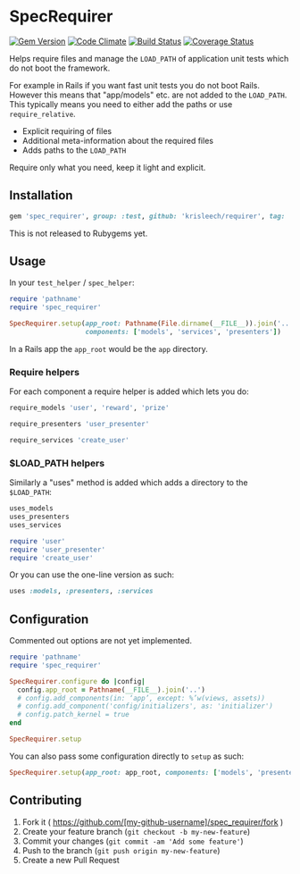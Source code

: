 # SpecRequirer

[![Gem Version](https://badge.fury.io/rb/spec_requirer.png)](http://badge.fury.io/rb/spec_requirer)
[![Code Climate](https://codeclimate.com/github/krisleech/spec_requirer.png)](https://codeclimate.com/github/krisleech/spec_requirer)
[![Build Status](https://travis-ci.org/krisleech/spec_requirer.png?branch=master)](https://travis-ci.org/krisleech/spec_requirer)
[![Coverage Status](https://coveralls.io/repos/krisleech/spec_requirer/badge.png?branch=master)](https://coveralls.io/r/krisleech/spec_requirer?branch=master)

Helps require files and manage the `LOAD_PATH` of application unit tests which 
do not boot the framework.

For example in Rails if you want fast unit tests you do not boot Rails.
However this means that "app/models" etc. are not added to the `LOAD_PATH`. 
This typically means you need to either add the paths or use `require_relative`.

* Explicit requiring of files
* Additional meta-information about the required files
* Adds paths to the `LOAD_PATH`

Require only what you need, keep it light and explicit.

## Installation

```ruby
gem 'spec_requirer', group: :test, github: 'krisleech/requirer', tag: 'v0.0.1'
```

This is not released to Rubygems yet.

## Usage

In your `test_helper` / `spec_helper`:

```ruby
require 'pathname'
require 'spec_requirer'

SpecRequirer.setup(app_root: Pathname(File.dirname(__FILE__)).join('..'),
                   components: ['models', 'services', 'presenters'])
```

In a Rails app the `app_root` would be the `app` directory.

### Require helpers

For each component a require helper is added which lets you do:

```ruby
require_models 'user', 'reward', 'prize'

require_presenters 'user_presenter'

require_services 'create_user'
```

### $LOAD_PATH helpers

Similarly a "uses" method is added which adds a directory to the `$LOAD_PATH`:

```ruby
uses_models
uses_presenters
uses_services

require 'user'
require 'user_presenter'
require 'create_user'
```

Or you can use the one-line version as such:

```ruby
uses :models, :presenters, :services
```

## Configuration

Commented out options are not yet implemented.

```ruby
require 'pathname'
require 'spec_requirer'

SpecRequirer.configure do |config|
  config.app_root = Pathname(__FILE__).join('..')
  # config.add_components(in: ‘app’, except: %’w(views, assets))
  # config.add_component('config/initializers', as: 'initializer')
  # config.patch_kernel = true
end

SpecRequirer.setup
```

You can also pass some configuration directly to `setup` as such:

```ruby
SpecRequirer.setup(app_root: app_root, components: ['models', 'presenters'])
```

## Contributing

1. Fork it ( https://github.com/[my-github-username]/spec_requirer/fork )
2. Create your feature branch (`git checkout -b my-new-feature`)
3. Commit your changes (`git commit -am 'Add some feature'`)
4. Push to the branch (`git push origin my-new-feature`)
5. Create a new Pull Request
